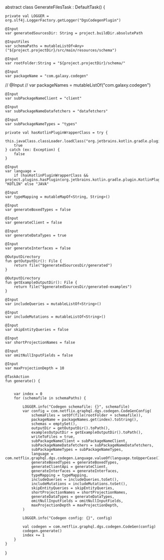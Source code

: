 
abstract class GenerateFilesTask : DefaultTask() {

    private val LOGGER = org.slf4j.LoggerFactory.getLogger("DgsCodegenPlugin")

    @Input
    var generatedSourcesDir: String = project.buildDir.absolutePath

    @InputFiles
    var schemaPaths = mutableListOf<Any>("${project.projectDir}/src/main/resources/schema")

    @Input
    var rootFolder:String = "${project.projectDir}/schema/"

    @Input
    var packageName = "com.galaxy.codegen"

//    @Input
//    var packageNames = mutableListOf<Any>("com.galaxy.codegen")

    @Input
    var subPackageNameClient = "client"

    @Input
    var subPackageNameDatafetchers = "datafetchers"

    @Input
    var subPackageNameTypes = "types"

    private val hasKotlinPluginWrapperClass = try {
        this.javaClass.classLoader.loadClass("org.jetbrains.kotlin.gradle.plugin.KotlinPluginWrapper")
        true
    } catch (ex: Exception) {
        false
    }

    @Input
    var language =
        if (hasKotlinPluginWrapperClass && project.plugins.hasPlugin(org.jetbrains.kotlin.gradle.plugin.KotlinPluginWrapper::class.java)) "KOTLIN" else "JAVA"

    @Input
    var typeMapping = mutableMapOf<String, String>()

    @Input
    var generateBoxedTypes = false

    @Input
    var generateClient = false

    @Input
    var generateDataTypes = true

    @Input
    var generateInterfaces = false

    @OutputDirectory
    fun getOutputDir(): File {
        return file("$generatedSourcesDir/generated")
    }

    @OutputDirectory
    fun getExampleOutputDir(): File {
        return file("$generatedSourcesDir/generated-examples")
    }

    @Input
    var includeQueries = mutableListOf<String>()

    @Input
    var includeMutations = mutableListOf<String>()

    @Input
    var skipEntityQueries = false

    @Input
    var shortProjectionNames = false

    @Input
    var omitNullInputFields = false

    @Input
    var maxProjectionDepth = 10

    @TaskAction
    fun generate() {


        var index = 0
        for (schemafile in schemaPaths) {

            LOGGER.info("Codegen schemafile: {}", schemafile)
            var config = com.netflix.graphql.dgs.codegen.CodeGenConfig(
                schemaFiles = setOf(file(rootFolder + schemafile)),
                packageName = packageNames.get(index).toString(),
                schemas = emptySet(),
                outputDir = getOutputDir().toPath(),
                examplesOutputDir = getExampleOutputDir().toPath(),
                writeToFiles = true,
                subPackageNameClient = subPackageNameClient,
                subPackageNameDatafetchers = subPackageNameDatafetchers,
                subPackageNameTypes = subPackageNameTypes,
                language = com.netflix.graphql.dgs.codegen.Language.valueOf(language.toUpperCase()),
                generateBoxedTypes = generateBoxedTypes,
                generateClientApi = generateClient,
                generateInterfaces = generateInterfaces,
                typeMapping = typeMapping,
                includeQueries = includeQueries.toSet(),
                includeMutations = includeMutations.toSet(),
                skipEntityQueries = skipEntityQueries,
                shortProjectionNames = shortProjectionNames,
                generateDataTypes = generateDataTypes,
                omitNullInputFields = omitNullInputFields,
                maxProjectionDepth = maxProjectionDepth,
            )

            LOGGER.info("Codegen config: {}", config)

            val codegen = com.netflix.graphql.dgs.codegen.CodeGen(config)
            codegen.generate()
            index += 1
        }
    }
}